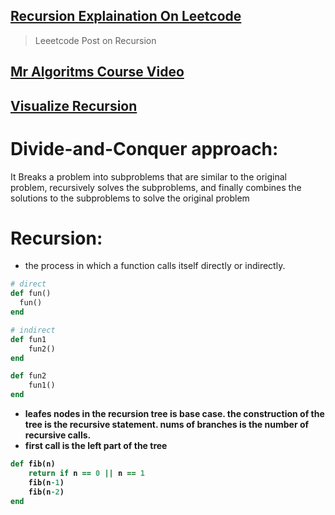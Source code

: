 ## [Recursion Explaination On Leetcode](https://leetcode.com/discuss/study-guide/1733447/Become-Master-In-Recursion) 
> Leeetcode Post on Recursion  

## [Mr Algoritms Course Video](https://www.youtube.com/playlist?list=PLR5x_RGTMNNXHdQp1EorhZq-t3TOWCNis) 


## [Visualize Recursion](https://recursion.vercel.app/) 


# Divide-and-Conquer approach:
It Breaks a problem into subproblems that are similar to the original problem, recursively solves the subproblems, and finally combines the solutions to the subproblems to solve the original problem

# Recursion: 
- the process in which a function calls itself directly or indirectly. 
```ruby 
# direct 
def fun() 
  fun()
end 

# indirect
def fun1 
    fun2()
end 

def fun2 
    fun1()
end 

```
<b>

- leafes nodes in the recursion tree is base case. the construction of the tree is the recursive statement. nums of branches is the number of recursive calls.
- first call is the left part of the tree 
<b> 

```ruby 
def fib(n) 
    return if n == 0 || n == 1 
    fib(n-1) 
    fib(n-2)
end  


```
